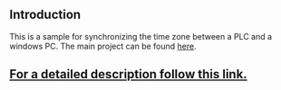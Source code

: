 ## Introduction
This is a sample for synchronizing the time zone between a PLC and a windows PC. The main project can be found [here](https://github.com/br-automation-com/mappRemoteShell).

## [**For a detailed description follow this link.**](https://br-automation-com.github.io/mappRemoteShell/wiki.html#sample-time-zone-synchronization)

